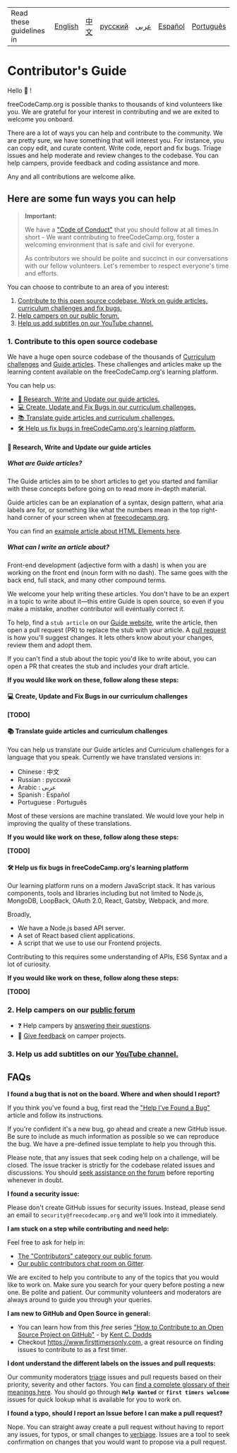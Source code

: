 <table>
    <tr>
        <td> Read these guidelines in </td>
        <td><a href="/CONTRIBUTING.md"> English </a></td>
        <td><a href="/docs/chinese/CONTRIBUTING.md"> 中文 </a></td>
        <td><a href="/docs/russian/CONTRIBUTING.md"> русский </a></td>
        <td><a href="/docs/arabic/CONTRIBUTING.md"> عربى </a></td>
        <td><a href="/docs/spanish/CONTRIBUTING.md"> Español </a></td>
        <td><a href="/docs/portuguese/CONTRIBUTING.md"> Português </a></td>
    </tr>
</table>

# Contributor's Guide

Hello 👋 !

freeCodeCamp.org is possible thanks to thousands of kind volunteers like you. We are grateful for your interest in contributing and we are exited to welcome you onboard.

There are a lot of ways you can help and contribute to the community. We are pretty sure, we have something that will interest you. For instance, you can copy edit, and curate content. Write code, report and fix bugs. Triage issues and help moderate and review changes to the codebase. You can help campers, provide feedback and coding assistance and more.

Any and all contributions are welcome alike.

## Here are some fun ways you can help

> **Important:**
>
> We have a ["Code of Conduct"](/docs/CODE_OF_CONDUCT) that you should follow at all times.In short - We want contributing to freeCodeCamp.org, foster a welcoming environment that is safe and civil for everyone.
>
> As contributors we should be polite and succinct in our conversations with our fellow volunteers. Let's remember to respect everyone's time and efforts.

You can choose to contribute to an area of you interest:

1. [Contribute to this open source codebase. Work on guide articles, curriculum challenges and fix bugs.](#1-contribute-to-this-open-source-codebase)
2. [Help campers on our public forum.](#2-help-campers-on-our-public-forum)
3. [Help us add subtitles on our YouTube channel.](#3-help-us-add-subtitles-on-our-youtube-channel)

### 1. Contribute to this open source codebase

We have a huge open source codebase of the thousands of [Curriculum challenges](https://www.freecodecamp.org/learn) and [Guide articles](https://www.freecodecamp.org/guide). These challenges and articles make up the learning content available on the freeCodeCamp.org's learning platform.

You can help us:

- [📖 Research, Write and Update our guide articles.](#%F0%9F%93%96-research-write-and-update-our-guide-articles)
- [💻 Create, Update and Fix Bugs in our curriculum challenges.](#%F0%9F%92%BB-create-update-and-fix-bugs-in-our-curriculum-challenges)
- [📚 Translate guide articles and curriculum challenges.](#%F0%9F%93%9A-translate-guide-articles-and-curriculum-challenges)
- [🛠 Help us fix bugs in freeCodeCamp.org's learning platform.](#%F0%9F%9B%A0-help-us-fix-bugs-in-freecodecamporgs-learning-platform)

#### 📖 Research, Write and Update our guide articles

##### What are Guide articles?

The Guide articles aim to be short articles to get you started and familiar with these concepts before going on to read more in-depth material.

Guide articles can be an explanation of a syntax, design pattern, what aria labels are for, or something like what the numbers mean in the top right-hand corner of your screen when at [freecodecamp.org](https://freecodecamp.org).

You can find an [example article about HTML Elements here](./client/src/pages/html/elements/index.md).

##### What can I write an article about?

Front-end development (adjective form with a dash) is when you are working on the front end (noun form with no dash). The same goes with the back end, full stack, and many other compound terms.

We welcome your help writing these articles. You don't have to be an expert in a topic to write about it—this entire Guide is open source, so even if you make a mistake, another contributor will eventually correct it.

To help, find a `stub article` on our [Guide website](https://www.freecodecamp.org/guide), write the article, then open a pull request (PR) to replace the stub with your article. A [pull request](https://help.github.com/articles/about-pull-requests/) is how you'll suggest changes. It lets others know about your changes, review them and adopt them.

If you can't find a stub about the topic you'd like to write about, you can open a PR that creates the stub and includes your draft article.

**If you would like work on these, follow along these steps:**

#### 💻 Create, Update and Fix Bugs in our curriculum challenges

**[TODO]**

#### 📚 Translate guide articles and curriculum challenges

You can help us translate our Guide articles and Curriculum challenges for a language that you speak. Currently we have translated versions in:

- Chinese : 中文
- Russian : русский
- Arabic : عربى
- Spanish : Español
- Portuguese : Português

Most of these versions are machine translated. We would love your help in improving the quality of these translations.

**If you would like work on these, follow along these steps:**

**[TODO]**

#### 🛠 Help us fix bugs in freeCodeCamp.org's learning platform

Our learning platform runs on a modern JavaScript stack. It has various components, tools and libraries including but not limited to Node.js, MongoDB, LoopBack, OAuth 2.0, React, Gatsby, Webpack, and more.

Broadly,

- We have a Node.js based API server.
- A set of React based client applications.
- A script that we use to use our Frontend projects.

Contributing to this requires some understanding of APIs, ES6 Syntax and a lot of curiosity.

**If you would like work on these, follow along these steps:**

**[TODO]**

### 2. Help campers on our [public forum](https://www.freecodecamp.org/forum)

- ❓ Help campers by [answering their questions](https://www.freecodecamp.org/forum/?max_posts=1).
- 💬 [Give feedback](https://www.freecodecamp.org/forum/c/project-feedback?max_posts=1) on camper projects.

### 3. Help us add subtitles on our [YouTube channel.](https://www.youtube.com/freeCodeCamp/videos)

## FAQs

**I found a bug that is not on the board. Where and when should I report?**

If you think you've found a bug, first read the ["Help I've Found a Bug"](https://forum.freecodecamp.org/t/how-to-report-a-bug/19543) article and follow its instructions.

If you're confident it's a new bug, go ahead and create a new GitHub issue. Be sure to include as much information as possible so we can reproduce the bug. We have a pre-defined issue template to help you through this.

Please note, that any issues that seek coding help on a challenge, will be closed. The issue tracker is strictly for the codebase related issues and discussions. You should [seek assistance on the forum](https://www.freecodecamp.org/forum) before reporting whenever in doubt.

**I found a security issue:**

Please don't create GitHub issues for security issues. Instead, please send an email to `security@freecodecamp.org` and we'll look into it immediately.

**I am stuck on a step while contributing and need help:**

Feel free to ask for help in:

- [The "Contributors" category our public forum](https://www.freecodecamp.org/forum/c/contributors).
- [Our public contributors chat room on Gitter](https://gitter.im/FreeCodeCamp/Contributors).

We are excited to help you contribute to any of the topics that you would like to work on. Make sure you search for your query before posting a new one. Be polite and patient. Our community volunteers and moderators are always around to guide you through your queries.

**I am new to GitHub and Open Source in general:**

- You can learn how from this *free* series ["How to Contribute to an Open Source Project on GitHub"](https://egghead.io/series/how-to-contribute-to-an-open-source-project-on-github) - by [Kent C. Dodds](https://github.com/kentcdodds)
- Checkout <https://www.firsttimersonly.com>, a great resource on finding issues to contribute to as a first timer.

**I dont understand the different labels on the issues and pull requests:**

Our community moderators [triage](https://en.wikipedia.org/wiki/Software_bug#Bug_management) issues and pull requests based on their priority, severity and other factors. You can [find a complete glossary of their meanings here](https://github.com/freecodecamp/freecodecamp/labels). You should go through **`Help Wanted`** or **`first timers welcome`** issues for quick lookup what is available for you to work on.

**I found a typo, should I report an Issue before I can make a pull request?**

Nope. You can straight away create a pull request without having to report any issues, for typos, or small changes to [verbiage](https://en.oxforddictionaries.com/definition/verbiage). Issues are a tool to seek confirmation on  changes that you would want to propose via a pull request.
